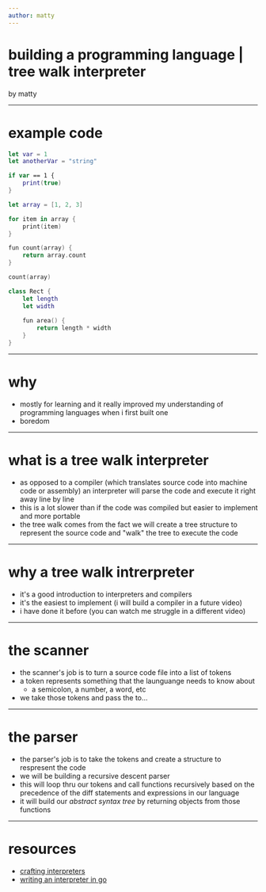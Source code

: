 ```yaml
---
author: matty
---
```


# building a programming language | tree walk interpreter
by matty

---

# example code

```swift
let var = 1
let anotherVar = "string"

if var == 1 {
    print(true)
}

let array = [1, 2, 3]

for item in array {
    print(item)
}

fun count(array) {
    return array.count
}

count(array)

class Rect {
    let length
    let width
    
    fun area() {
        return length * width
    }
}

```

---

# why

- mostly for learning and it really improved my understanding of programming languages when i first built one
- boredom

---

# what is a tree walk interpreter

- as opposed to a compiler (which translates source code into machine code or assembly) an interpreter will parse the code and execute it right away line by line
- this is a lot slower than if the code was compiled but easier to implement and more portable
- the tree walk comes from the fact we will create a tree structure to represent the source code and "walk" the tree to execute the code

---

# why a tree walk intrerpreter

- it's a good introduction to interpreters and compilers
- it's the easiest to implement (i will build a compiler in a future video)
- i have done it before (you can watch me struggle in a different video)

---

# the scanner

- the scanner's job is to turn a source code file into a list of tokens
- a token represents something that the launguange needs to know about 
    - a semicolon, a number, a word, etc 
- we take those tokens and pass the to...

---

# the parser

- the parser's job is to take the tokens and create a structure to respresent the code
- we will be building a recursive descent parser
- this will loop thru our tokens and call functions recursively based on the precedence of the diff statements and expressions in our language
- it will build our *abstract syntax tree* by returning objects from those functions 

---
# resources

- [crafting interpreters](https://craftinginterpreters.com)
- [writing an interpreter in go](https://interpreterbook.com)


